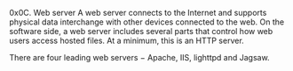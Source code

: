 0x0C. Web server
A web server connects to the Internet and supports physical data interchange with other devices connected to the web. On the software side, a web server includes several parts that control how web users access hosted files. At a minimum, this is an HTTP server.

There are four leading web servers − Apache, IIS, lighttpd and Jagsaw.
